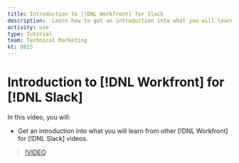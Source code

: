 ```yaml
---
title: Introduction to [!DNL Workfront] for Slack
description:  Learn how to get an introduction into what you will learn from other [!DNL Workfront] for Slack videos.
activity: use
type: Tutorial
team: Technical Marketing
kt: 8815
---
```

# Introduction to [!DNL Workfront] for [!DNL Slack]

In this video, you will:

* Get an introduction into what you will learn from other [!DNL Workfront] for [!DNL Slack] videos.

>[!VIDEO](https://video.tv.adobe.com/v/335116/?quality=12)
